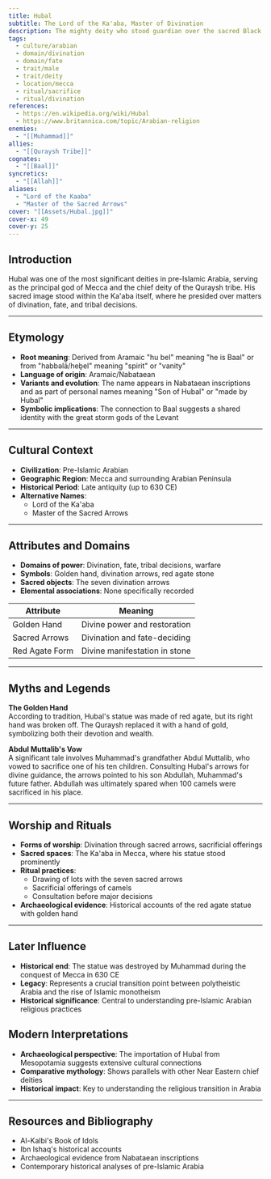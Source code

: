 ```yaml
---
title: Hubal
subtitle: The Lord of the Ka'aba, Master of Divination
description: The mighty deity who stood guardian over the sacred Black Stone, whose golden hand held the arrows of fate
tags:
  - culture/arabian
  - domain/divination
  - domain/fate
  - trait/male
  - trait/deity
  - location/mecca
  - ritual/sacrifice
  - ritual/divination
references:
  - https://en.wikipedia.org/wiki/Hubal
  - https://www.britannica.com/topic/Arabian-religion
enemies:
  - "[[Muhammad]]"
allies:
  - "[[Quraysh Tribe]]"
cognates:
  - "[[Baal]]"
syncretics:
  - "[[Allah]]"
aliases:
  - "Lord of the Kaaba"
  - "Master of the Sacred Arrows"
cover: "[[Assets/Hubal.jpg]]"
cover-x: 49
cover-y: 25
---
```

##  Introduction
Hubal was one of the most significant deities in pre-Islamic Arabia, serving as the principal god of Mecca and the chief deity of the Quraysh tribe. His sacred image stood within the Ka'aba itself, where he presided over matters of divination, fate, and tribal decisions.

---

## Etymology

- **Root meaning**: Derived from Aramaic "hu bel" meaning "he is Baal" or from "habbǝlā/heḇel" meaning "spirit" or "vanity"
- **Language of origin**: Aramaic/Nabataean
- **Variants and evolution**: The name appears in Nabataean inscriptions and as part of personal names meaning "Son of Hubal" or "made by Hubal"
- **Symbolic implications**: The connection to Baal suggests a shared identity with the great storm gods of the Levant

---

##  Cultural Context

- **Civilization**: Pre-Islamic Arabian
- **Geographic Region**: Mecca and surrounding Arabian Peninsula
- **Historical Period**: Late antiquity (up to 630 CE)
- **Alternative Names**:
  - Lord of the Ka'aba
  - Master of the Sacred Arrows

---

## Attributes and Domains

- **Domains of power**: Divination, fate, tribal decisions, warfare
- **Symbols**: Golden hand, divination arrows, red agate stone
- **Sacred objects**: The seven divination arrows
- **Elemental associations**: None specifically recorded

| Attribute       | Meaning                        |
|----------------|---------------------------------|
| Golden Hand    | Divine power and restoration    |
| Sacred Arrows  | Divination and fate-deciding    |
| Red Agate Form | Divine manifestation in stone   |

---

## Myths and Legends

**The Golden Hand**  
According to tradition, Hubal's statue was made of red agate, but its right hand was broken off. The Quraysh replaced it with a hand of gold, symbolizing both their devotion and wealth.

**Abdul Muttalib's Vow**  
A significant tale involves Muhammad's grandfather Abdul Muttalib, who vowed to sacrifice one of his ten children. Consulting Hubal's arrows for divine guidance, the arrows pointed to his son Abdullah, Muhammad's future father. Abdullah was ultimately spared when 100 camels were sacrificed in his place.

---

## Worship and Rituals

- **Forms of worship**: Divination through sacred arrows, sacrificial offerings
- **Sacred spaces**: The Ka'aba in Mecca, where his statue stood prominently
- **Ritual practices**: 
  - Drawing of lots with the seven sacred arrows
  - Sacrificial offerings of camels
  - Consultation before major decisions
- **Archaeological evidence**: Historical accounts of the red agate statue with golden hand

---

## Later Influence

- **Historical end**: The statue was destroyed by Muhammad during the conquest of Mecca in 630 CE
- **Legacy**: Represents a crucial transition point between polytheistic Arabia and the rise of Islamic monotheism
- **Historical significance**: Central to understanding pre-Islamic Arabian religious practices

## Modern Interpretations

- **Archaeological perspective**: The importation of Hubal from Mesopotamia suggests extensive cultural connections
- **Comparative mythology**: Shows parallels with other Near Eastern chief deities
- **Historical impact**: Key to understanding the religious transition in Arabia

---

## Resources and Bibliography

- Al-Kalbi's Book of Idols
- Ibn Ishaq's historical accounts
- Archaeological evidence from Nabataean inscriptions
- Contemporary historical analyses of pre-Islamic Arabia